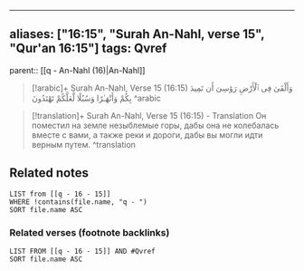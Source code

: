
---
aliases: ["16:15", "Surah An-Nahl, verse 15", "Qur'an 16:15"]
tags: Qvref
---

parent:: [[q - An-Nahl (16)|An-Nahl]]

> [!arabic]+ Surah An-Nahl, Verse 15 (16:15)
> <span class="quran-arabic">وَأَلْقَىٰ فِى ٱلْأَرْضِ رَوَٰسِىَ أَن تَمِيدَ بِكُمْ وَأَنْهَـٰرًا وَسُبُلًا لَّعَلَّكُمْ تَهْتَدُونَ</span>
^arabic

> [!translation]+ Surah An-Nahl, Verse 15 (16:15) - Translation
> Он поместил на земле незыблемые горы, дабы она не колебалась вместе с вами, а также реки и дороги, дабы вы могли идти верным путем.
^translation



## Related notes
```dataview
LIST from [[q - 16 - 15]]
WHERE !contains(file.name, "q - ")
SORT file.name ASC
```

### Related verses (footnote backlinks)
```dataview
LIST FROM [[q - 16 - 15]] AND #Qvref
SORT file.name ASC
```

